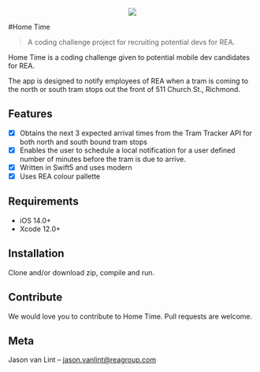 
<p align="center">
  <img src="https://git.realestate.com.au/jason-vanlint/Home-Time/blob/main/Home%20Time/App%20Specific/Assets.xcassets/AppIcon.appiconset/Artboard-1.png"/>
</p>

#Home Time

> A coding challenge project for recruiting potential devs for REA.

Home Time is a coding challenge given to potential mobile dev candidates for REA.

The app is designed to notify employees of REA when a tram is coming to the north or south tram stops out the front of 511 Church St., Richmond.

## Features

- [x] Obtains the next 3 expected arrival times from the Tram Tracker API for both north and south bound tram stops
- [x] Enables the user to schedule a local notification for a user defined number of minutes before the tram is due to arrive.
- [x] Written in Swift5 and uses modern 
- [x] Uses REA colour pallette

## Requirements

- iOS 14.0+
- Xcode 12.0+

## Installation

Clone and/or download zip, compile and run.

## Contribute

We would love you to contribute to Home Time. Pull requests are welcome.

## Meta

Jason van Lint – jason.vanlint@reagroup.com

